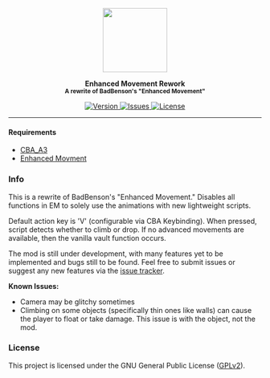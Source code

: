 <p align="center">
	<img src="https://github.com/SceptreOfficial/Enhanced-Movement-Rework/raw/master/assets/emr.png" width="128">
</p>

<p align="center">
	<strong>Enhanced Movement Rework</strong><br />
	<sup><strong>A rewrite of BadBenson's "Enhanced Movement"</strong></sup>
</p>

<p align="center">
	<a href="https://github.com/SceptreOfficial/Enhanced-Movement-Rework/releases/latest">
		<img src="https://img.shields.io/badge/Version-0.1-blue?style=flat-square" alt="Version">
	</a>
	<a href="https://github.com/SceptreOfficial/Enhanced-Movement-Rework/issues">
		<img src="https://img.shields.io/github/issues-raw/SceptreOfficial/Enhanced-Movement-Rework?style=flat-square&label=Issues" alt="Issues">
	</a>
	<a href="https://github.com/SceptreOfficial/Enhanced-Movement-Rework/blob/master/LICENSE">
		<img src="https://img.shields.io/badge/License-GPLv2-red?style=flat-square" alt="License">
	</a>
</p>

---

#### Requirements

- [CBA_A3](https://github.com/CBATeam/CBA_A3)
- [Enhanced Movment](https://steamcommunity.com/sharedfiles/filedetails/?id=333310405)

### Info

This is a rewrite of BadBenson's "Enhanced Movement."
Disables all functions in EM to solely use the animations with new lightweight scripts.

Default action key is 'V' (configurable via CBA Keybinding).
When pressed, script detects whether to climb or drop. If no advanced movements are available, then the vanilla vault function occurs.

The mod is still under development, with many features yet to be implemented and bugs still to be found.
Feel free to submit issues or suggest any new features via the [issue tracker](https://github.com/SceptreOfficial/Enhanced-Movement-Rework/issues).

**Known Issues:**
- Camera may be glitchy sometimes
- Climbing on some objects (specifically thin ones like walls) can cause the player to float or take damage. This issue is with the object, not the mod.

### License

This project is licensed under the GNU General Public License ([GPLv2](../master/LICENSE)).
